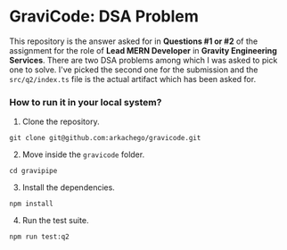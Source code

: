 # GraviCode: DSA Problem

This repository is the answer asked for in **Questions #1 or #2** of the assignment for the role of **Lead MERN Developer** in **Gravity Engineering Services**. There are two DSA problems among which I was asked to pick one to solve. I've picked the second one for the submission and the `src/q2/index.ts` file is the actual artifact which has been asked for.

### How to run it in your local system?

1. Clone the repository.

```
git clone git@github.com:arkachego/gravicode.git
```

2. Move inside the `gravicode` folder.

```
cd gravipipe
```

3. Install the dependencies.

```
npm install
```

4. Run the test suite.

```
npm run test:q2
```